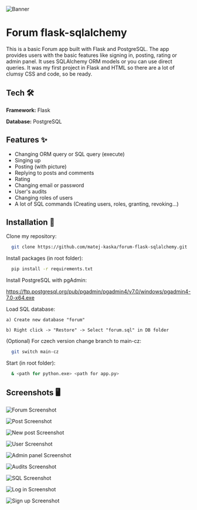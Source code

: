 ![Banner]()

# Forum flask-sqlalchemy

This is a basic Forum app built with Flask and PostgreSQL. The app provides users with the basic features like signing in, posting, rating or admin panel. It uses SQLAlchemy ORM models or you can use direct queries. It was my first project in Flask and HTML so there are a lot of clumsy CSS and code, so be ready.


## Tech 🛠

**Framework:** Flask

**Database:** PostgreSQL


## Features ✨

- Changing ORM query or SQL query (execute)
- Singing up
- Posting (with picture)
- Replying to posts and comments
- Rating
- Changing email or password
- User's audits
- Changing roles of users
- A lot of SQL commands (Creating users, roles, granting, revoking...)


## Installation 🔨

Clone my repository:

```bash
  git clone https://github.com/matej-kaska/forum-flask-sqlalchemy.git
```

Install packages (in root folder):

```bash
  pip install -r requirements.txt
```

Install PostgreSQL with pgAdmin:

https://ftp.postgresql.org/pub/pgadmin/pgadmin4/v7.0/windows/pgadmin4-7.0-x64.exe

Load SQL database:

	a) Create new database "forum"
	
	b) Right click -> "Restore" -> Select "forum.sql" in DB folder

(Optional) For czech version change branch to main-cz:

```bash
  git switch main-cz
```

Start (in root folder):

```bash
  & <path for python.exe> <path for app.py>
```

## Screenshots 🖥

![Forum Screenshot]()

![Post Screenshot]()

![New post Screenshot]()

![User Screenshot]()

![Admin panel Screenshot]()

![Audits Screenshot]()

![SQL Screenshot]()

![Log in Screenshot]()

![Sign up Screenshot]()

